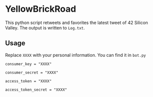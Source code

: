 # YellowBrickRoad
This python script retweets and favorites the latest tweet of 42 Silicon Valley. 
The output is written to `Log.txt`.

## Usage
Replace `XXXX` with your personal information. You can find it in `bot.py`

`consumer_key = "XXXX"`

`consumer_secret = "XXXX"`

`access_token = "XXXX"`

`access_token_secret = "XXXX"`
